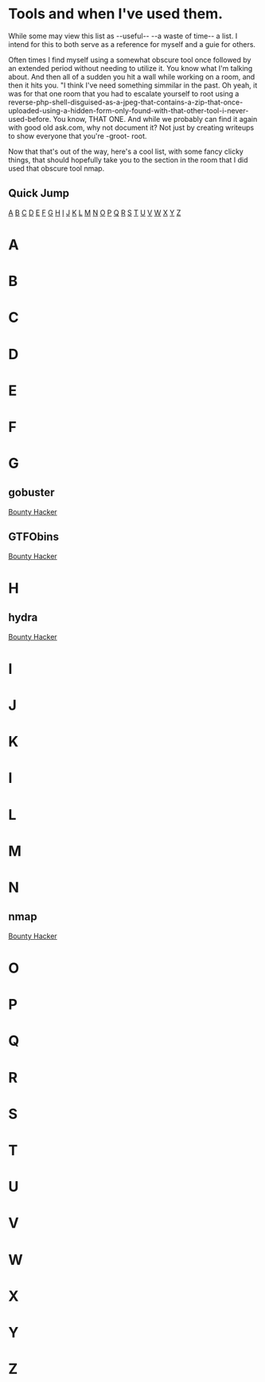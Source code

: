 # Tools and when I've used them.

While some may view this list as --useful-- --a waste of time-- a list. I intend for this to both serve as a reference for myself and a guie for others.

Often times I find myself using a somewhat obscure tool once followed by an extended period without needing to utilize it. You know what I'm talking about. And then all of a sudden you hit a wall while working on a room, and then it hits you. "I think I've need something simmilar in the past. Oh yeah, it was for that one room that you had to escalate yourself to root using a reverse-php-shell-disguised-as-a-jpeg-that-contains-a-zip-that-once-uploaded-using-a-hidden-form-only-found-with-that-other-tool-i-never-used-before. You know, THAT ONE. And while we probably can find it again with good old ask.com, why not document it? Not just by creating writeups to show everyone that you're -groot- root. 

Now that that's out of the way, here's a cool list, with some fancy clicky things, that should hopefully take you to the section in the room that I did used that obscure tool nmap.

## Quick Jump

[A](#a) [B](#b) [C](#c) [D](#d) [E](#e) [F](#f) [G](#g) [H](#h) [I](#i) [J](#j) [K](#k) [L](#l) [M](#m) [N](#n) [O](#o) [P](#p) [Q](#q) [R](#r) [S](#s) [T](#t) [U](#u) [V](#v) [W](#w) [X](#x) [Y](#y) [Z](#z) 

# A

# B

# C

# D

# E

# F

# G

## gobuster

[Bounty Hacker](rooms/bounty_hacker/###-gobuster)

## GTFObins

[Bounty Hacker](rooms/bounty_hacker/README.md/###-gtfobins)

# H

## hydra

[Bounty Hacker](rooms/bounty_hacker/README.md/###-hydra)

# I

# J

# K

# I

# L

# M

# N

## nmap

[Bounty Hacker](rooms/bounty_hacker/README.md/###-nmap)

# O

# P

# Q

# R

# S

# T

# U

# V

# W

# X

# Y

# Z
